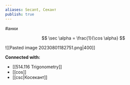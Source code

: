 ```yaml
---
aliases: Secant, Секант
publish: true
---
```

#анки

$$
\sec \alpha = \frac{1}{\cos \alpha}
$$

![[Pasted image 20230801182751.png|400]]











**Connected with:**
- [[514.116 Trigonometry]]
- [[cos]]
- [[csc|Косекант]]

